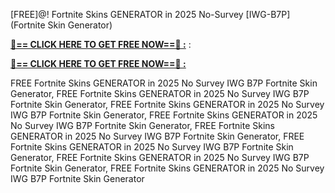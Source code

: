 [FREE]@! Fortnite Skins GENERATOR in 2025 No-Survey [IWG-B7P] (Fortnite Skin Generator)

**[🔴== CLICK HERE TO GET FREE NOW==🔴 :](https://oercommons.s3.amazonaws.com/media/courseware/relatedresource/file/all-zit.html)**
:

**[🔴== CLICK HERE TO GET FREE NOW==🔴 :](https://oercommons.s3.amazonaws.com/media/courseware/relatedresource/file/gift-zit.html)**

 FREE Fortnite Skins GENERATOR in 2025 No Survey IWG B7P Fortnite Skin Generator, FREE Fortnite Skins GENERATOR in 2025 No Survey IWG B7P Fortnite Skin Generator, FREE Fortnite Skins GENERATOR in 2025 No Survey IWG B7P Fortnite Skin Generator, FREE Fortnite Skins GENERATOR in 2025 No Survey IWG B7P Fortnite Skin Generator, FREE Fortnite Skins GENERATOR in 2025 No Survey IWG B7P Fortnite Skin Generator, FREE Fortnite Skins GENERATOR in 2025 No Survey IWG B7P Fortnite Skin Generator, FREE Fortnite Skins GENERATOR in 2025 No Survey IWG B7P Fortnite Skin Generator, FREE Fortnite Skins GENERATOR in 2025 No Survey IWG B7P Fortnite Skin Generator
